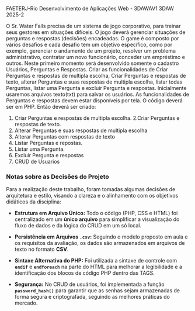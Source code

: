 FAETERJ-Rio
Desenvolvimento de Aplicações Web - 3DAWAV1 3DAW 2025-2

O Sr. Water Falls precisa de um sistema de jogo corporativo, para treinar seus gestores em situações difíceis. O jogo deverá gerenciar situações de perguntas e respostas (decisões) encadeadas.
O game é composto por vários desafios e cada desafio tem um objetivo específico, como por exemplo, gerenciar o andamento de um projeto, resolver um problema administrativo, contratar um novo funcionário, conceder um empréstimo e outros.
Neste primeiro momento será desenvolvido somente o cadastro Usuários, Perguntas e Respostas.
Criar as funcionalidades de Criar Perguntas e respostas de multipla escolha, Criar Perguntas e respostas de texto,  alterar Perguntas e suas respostas de multipla escolha, listar todas Perguntas, listar uma Pergunta e excluir Pergunta e respostas.
Inicialmente usaremos arquivos texto(txt) para salvar os usuários.
As funcionalidades de Perguntas e respostas devem estar disponíveis por tela.
O código deverá ser em PHP.
Então deverá ser criado:
1. Criar Perguntas e respostas de multipla escolha.
2.Criar Perguntas e respostas de texto.
3. Alterar Perguntas e suas respostas de multipla escolha
4. Alterar Perguntas com respostas de texto
5. Listar Perguntas e repostas.
6. Listar uma Pergunta.
7. Excluir Pergunta e respostas
8. CRUD de Usuarios

### Notas sobre as Decisões do Projeto

Para a realização deste trabalho, foram tomadas algumas decisões de arquitetura e estilo, visando a clareza e o alinhamento com os objetivos didáticos da disciplina:

* **Estrutura em Arquivo Único:** Todo o código (PHP, CSS e HTML) foi centralizado em um **único arquivo** para simplificar a visualização do fluxo de dados e da lógica do CRUD em um só local.

* **Persistência em Arquivos `.csv`:** Seguindo o modelo proposto em aula e os requisitos da avaliação, os dados são armazenados em arquivos de texto no formato **CSV**.

* **Sintaxe Alternativa do PHP:** Foi utilizada a sintaxe de controle com **`endif`** e **`endforeach`** na parte do HTML para melhorar a legibilidade e a identificação dos blocos de código PHP dentro das TAGS.

* **Segurança:** No CRUD de usuários, foi implementada a função **`password_hash()`** para garantir que as senhas sejam armazenadas de forma segura e criptografada, seguindo as melhores práticas do mercado.

